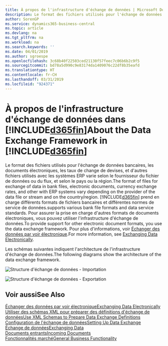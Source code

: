 ```yaml
---
title: À propos de l'infrastructure d'échange de données | Microsoft Docs
description: Le format des fichiers utilisés pour l'échange de données bancaires, les documents électroniques, les taux de change de devises, et d'autres fichiers utilisés avec les systèmes ERP varie selon le fournisseur du fichier de données ou du flux, et selon le pays ou la région.
author: SorenGP
ms.service: dynamics365-business-central
ms.topic: article
ms.devlang: na
ms.tgt_pltfrm: na
ms.workload: na
ms.search.keywords: ''
ms.date: 04/01/2019
ms.author: sgroespe
ms.openlocfilehash: 3c68b40f22503ced21130f57feec7c06b6b2c9f5
ms.sourcegitcommit: bd78a5d990c9e83174da1409076c22df8b35eafd
ms.translationtype: HT
ms.contentlocale: fr-CH
ms.lasthandoff: 03/31/2019
ms.locfileid: "924371"
---
```

# <a name="about-the-data-exchange-framework-in-included365finincludesd365finmdmd"></a><span data-ttu-id="99419-103">À propos de l'infrastructure d'échange de données dans [!INCLUDE[d365fin](includes/d365fin_md.md)]</span><span class="sxs-lookup"><span data-stu-id="99419-103">About the Data Exchange Framework in [!INCLUDE[d365fin](includes/d365fin_md.md)]</span></span>
<span data-ttu-id="99419-104">Le format des fichiers utilisés pour l'échange de données bancaires, les documents électroniques, les taux de change de devises, et d'autres fichiers utilisés avec les systèmes ERP varie selon le fournisseur du fichier de données ou du flux, et selon le pays ou la région.</span><span class="sxs-lookup"><span data-stu-id="99419-104">The format of files for exchange of data in bank files, electronic documents, currency exchange rates, and other with ERP systems vary depending on the provider of the data file or stream and on the country/region.</span></span> [!INCLUDE[d365fin](includes/d365fin_md.md)] <span data-ttu-id="99419-105">prend en charge différents formats de fichiers bancaires et différentes normes de service de données.</span><span class="sxs-lookup"><span data-stu-id="99419-105">supports various bank file formats and data service standards.</span></span> <span data-ttu-id="99419-106">Pour assurer la prise en charge d'autres formats de documents électroniques, vous pouvez utiliser l'infrastructure d'échange de données.</span><span class="sxs-lookup"><span data-stu-id="99419-106">To provide support for other electronic document formats, you use the data exchange framework.</span></span> <span data-ttu-id="99419-107">Pour plus d'informations, voir [Échanger des données par voir électronique](across-data-exchange.md).</span><span class="sxs-lookup"><span data-stu-id="99419-107">For more information, see [Exchanging Data Electronically](across-data-exchange.md).</span></span>    

 <span data-ttu-id="99419-108">Les schémas suivantes indiquent l'architecture de l'infrastructure d'échange de données.</span><span class="sxs-lookup"><span data-stu-id="99419-108">The following diagrams show the architecture of the data exchange framework.</span></span>  

 ![Structure d'échange de données &#45; Importation](media/across-data-exchange/dataexchangeframework_import.png)  

 ![Structure d'échange de données &#45; Exportation](media/across-data-exchange/dataexchangeframework_export.png)  

## <a name="see-also"></a><span data-ttu-id="99419-111">Voir aussi</span><span class="sxs-lookup"><span data-stu-id="99419-111">See Also</span></span>  
[<span data-ttu-id="99419-112">Échanger des données par voir électronique</span><span class="sxs-lookup"><span data-stu-id="99419-112">Exchanging Data Electronically</span></span>](across-data-exchange.md)  
[<span data-ttu-id="99419-113">Utiliser des schémas XML pour préparer des définitions d'échange de données</span><span class="sxs-lookup"><span data-stu-id="99419-113">Use XML Schemas to Prepare Data Exchange Definitions</span></span>](across-how-to-use-xml-schemas-to-prepare-data-exchange-definitions.md)  
[<span data-ttu-id="99419-114">Configuration de l'échange de données</span><span class="sxs-lookup"><span data-stu-id="99419-114">Setting Up Data Exchange</span></span>](across-set-up-data-exchange.md)  
[<span data-ttu-id="99419-115">Échange de données</span><span class="sxs-lookup"><span data-stu-id="99419-115">Exchanging Data</span></span>](across-exchange-data.md)  
[<span data-ttu-id="99419-116">Documents entrants</span><span class="sxs-lookup"><span data-stu-id="99419-116">Incoming Documents</span></span>](across-income-documents.md)  
[<span data-ttu-id="99419-117">Fonctionnalités marché</span><span class="sxs-lookup"><span data-stu-id="99419-117">General Business Functionality</span></span>](ui-across-business-areas.md)  
